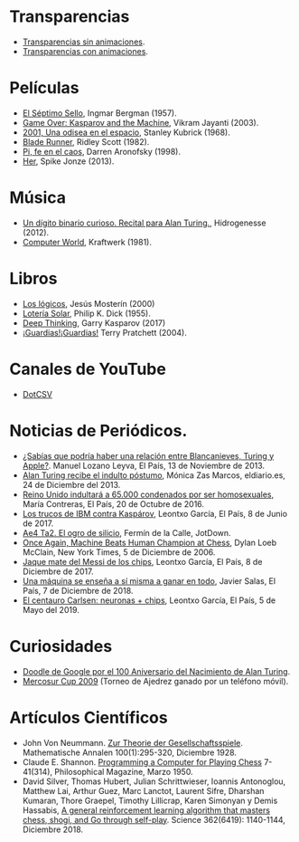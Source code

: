 # Transparencias

* [Transparencias sin animaciones](tallerAmenturate-ajedrez[handout].pdf).
* [Transparencias con animaciones](tallerAmenturate-ajedrez[animated].pdf).

# Películas

* [El Séptimo Sello](https://es.wikipedia.org/wiki/El_s%C3%A9ptimo_sello), Ingmar Bergman (1957).
* [Game Over: Kasparov and the Machine](https://en.wikipedia.org/wiki/Game_Over:_Kasparov_and_the_Machine), Vikram Jayanti (2003).
* [2001, Una odisea en el espacio](https://www.imdb.com/title/tt0062622/),  Stanley Kubrick (1968).
* [Blade Runner](https://www.imdb.com/title/tt0083658/?ref_=fn_al_tt_1),  Ridley Scott (1982).
* [Pi, fe en el caos](https://www.imdb.com/title/tt0138704/?ref_=fn_al_tt_1),  Darren Aronofsky (1998).
* [Her](https://www.imdb.com/title/tt1798709/?ref_=fn_al_tt_1), Spike Jonze (2013).

# Música

* [Un dígito binario curioso. Recital para Alan Turing.](http://www.austrohungaro.com/hidrogenesse/turing/), Hidrogenesse (2012).
* [Computer World](https://www.discogs.com/es/Kraftwerk-Computer-World/master/3112), Kraftwerk (1981).

# Libros

* [Los lógicos](https://www.goodreads.com/book/show/381563.Los_l_gicos), Jesús Mosterín (2000)
* [Lotería Solar](https://es.wikipedia.org/wiki/Loter%C3%ADa_solar), Philip K. Dick (1955).
* [Deep Thinking](https://www.goodreads.com/book/show/31934455-deep-thinking), Garry Kasparov (2017)
* [¡Guardias!¡Guardias!](https://www.goodreads.com/book/show/6725527-guardias-guardias) Terry Pratchett (2004).

# Canales de YouTube

* [DotCSV](https://www.youtube.com/channel/UCy5znSnfMsDwaLlROnZ7Qbg/videos)

# Noticias de Periódicos.

* [¿Sabías que podría haber una relación entre Blancanieves, Turing y Apple?](https://elpais.com/sociedad/2013/11/13/actualidad/1384332286_406469.html). Manuel Lozano Leyva, El País, 13 de Noviembre de 2013.
* [Alan Turing recibe el indulto póstumo](https://www.eldiario.es/turing/Alan-Turing-indulto-homosexualidad_0_210678993.html), Mónica Zas Marcos, eldiario.es, 24 de Diciembre del 2013.
* [Reino Unido indultará a 65.000 condenados por ser homosexuales](https://elpais.com/internacional/2016/10/20/actualidad/1476957104_546340.html), María Contreras, El País, 20 de Octubre de 2016.
* [Los trucos de IBM contra Kaspárov](https://elpais.com/deportes/2017/06/08/la_bitacora_de_leontxo/1496908568_067804.html), Leontxo García, El País, 8 de Junio de 2017.
* [Ae4 Ta2. El ogro de silicio](https://www.jotdown.es/2013/08/ae4-ta2-el-ogro-de-silicio/), Fermín de la Calle, JotDown.
* [Once Again, Machine Beats Human Champion at Chess](https://www.nytimes.com/2006/12/05/crosswords/chess/05cnd-chess.html), Dylan Loeb McClain, New York Times, 5 de Diciembre de 2006.
* [Jaque mate del Messi de los chips](https://elpais.com/elpais/2017/12/07/ciencia/1512667534_598950.html), Leontxo García, El País, 8 de Diciembre de 2017.
* [Una máquina se enseña a sí misma a ganar en todo](https://elpais.com/elpais/2018/12/05/ciencia/1544007034_265553.html), Javier Salas, El País, 7 de Diciembre de 2018.
* [El centauro Carlsen: neuronas + chips](https://elpais.com/deportes/2019/05/02/la_bitacora_de_leontxo/1556802838_536315.html), Leontxo García, El País, 5 de Mayo del 2019.


# Curiosidades

* [Doodle de Google por el 100 Aniversario del Nacimiento de Alan Turing](https://www.google.com/doodles/alan-turings-100th-birthday).
* [Mercosur Cup 2009](https://www.hiarcs.com/Games/Mercosur2009/mercosur09.htm) (Torneo de Ajedrez ganado por un teléfono móvil).

# Artículos Científicos

* John Von Neummann. [Zur Theorie der Gesellschaftsspiele](https://doi.org/10.1007/BF01448847). Mathematische Annalen 100(1):295-320, Diciembre 1928.
* Claude E. Shannon. [Programming a Computer for Playing Chess](https://vision.unipv.it/IA1/aa2009-2010/ProgrammingaComputerforPlayingChess.pdf) 7-41(314), Philosophical Magazine, Marzo 1950.
* David Silver, Thomas Hubert, Julian Schrittwieser, Ioannis Antonoglou, Matthew Lai, Arthur Guez, Marc Lanctot, Laurent Sifre, Dharshan Kumaran, Thore Graepel, Timothy Lillicrap, Karen Simonyan y Demis Hassabis, [A general reinforcement learning algorithm that masters chess, shogi, and Go through self-play](https://doi.org/10.1126/science.aar6404). Science 362(6419): 1140-1144, Diciembre 2018.
